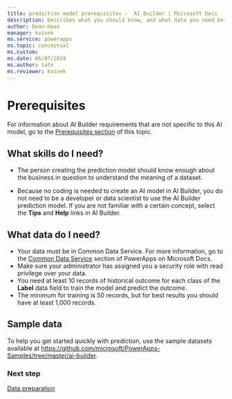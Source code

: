```yaml
---
title: prediction model prerequisites -  AI Builder | Microsoft Docs
description: Describes what you should know, and what data you need before you can build a prediction model in AI Builder.
author: Dean-Haas
manager: kvivek
ms.service: powerapps
ms.topic: conceptual
ms.custom: 
ms.date: 06/07/2019
ms.author: tatn
ms.reviewer: kvivek
---
```


# Prerequisites

For information about AI Builder requirements that are not specific to this AI model, go to the [Prerequisites section](build-model.md#prerequisites) of this topic.

## What skills do I need?

- The person creating the prediction model should know enough about the business in question to understand the meaning of a dataset.

- Because no coding is needed to create an AI model in AI Builder, you do not need to be a developer or data scientist to use the AI Builder prediction model. If you are not familiar with a certain concept, select the **Tips** and **Help** links in AI Builder.

## What data do I need?

- Your data must be in Common Data Service. For more information, go to the [Common Data Service](/powerapps/maker/common-data-service/data-platform-intro) section of PowerApps on Microsoft Docs.
- Make sure your administrator has assigned you a security role with read privilege over your data.
- You need at least 10 records of historical outcome for each class of the **Label** data field to train the model and predict the outcome. 
- The minimum for training is 50 records, but for best results you should have at least 1,000 records. 

## Sample data

To help you get started quickly with prediction, use the sample datasets available at <https://github.com/microsoft/PowerApps-Samples/tree/master/ai-builder>.

### Next step

[Data preparation](binary-classification-data-prep.md)
